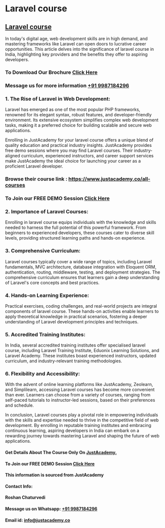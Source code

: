 # Laravel course
## [Laravel course](https://www.justacademy.co/course-detail/laravel-training)
In today's digital age, web development skills are in high demand, and mastering frameworks like Laravel can open doors to lucrative career opportunities. This article delves into the significance of laravel course in India, highlighting key providers and the benefits they offer to aspiring developers.

### To Download Our Brochure [Click Here](https://www.justacademy.co/download-brochure-for-free)
### Message us for more information [+91 9987184296](https://api.whatsapp.com/send?phone=9987184296)

### 1. The Rise of Laravel in Web Development:
   Laravel has emerged as one of the most popular PHP frameworks, renowned for its elegant syntax, robust features, and developer-friendly environment. Its extensive ecosystem simplifies complex web development tasks, making it a preferred choice for building scalable and secure web applications. 

Enrolling in JustAcademy for your laravel course offers a unique blend of quality education and practical industry insights. JustAcademy provides free demo sessions where you may find Laravel courses. Their industry-aligned curriculum, experienced instructors, and career support services make JustAcademy the ideal choice for launching your career as a proficient Laravel developer.

### Browse their course link : https://www.justacademy.co/all-courses 
### To Join our FREE DEMO Session [Click Here](https://www.justacademy.co/register-for-course-demo)

### 2. Importance of Laravel Courses:
   Enrolling in laravel course equips individuals with the knowledge and skills needed to harness the full potential of this powerful framework. From beginners to experienced developers, these courses cater to diverse skill levels, providing structured learning paths and hands-on experience.

### 3. Comprehensive Curriculum:
   Laravel courses typically cover a wide range of topics, including Laravel fundamentals, MVC architecture, database integration with Eloquent ORM, authentication, routing, middleware, testing, and deployment strategies. The comprehensive curriculum ensures that learners gain a deep understanding of Laravel's core concepts and best practices.

### 4. Hands-on Learning Experience:
   Practical exercises, coding challenges, and real-world projects are integral components of laravel course. These hands-on activities enable learners to apply theoretical knowledge in practical scenarios, fostering a deeper understanding of Laravel development principles and techniques.

### 5. Accredited Training Institutes:
   In India, several accredited training institutes offer specialised laravel course, including Laravel Training Institute, Eduonix Learning Solutions, and Laravel Academy. These institutes boast experienced instructors, updated curriculum, and industry-relevant training methodologies.

### 6. Flexibility and Accessibility:
   With the advent of online learning platforms like JustAcademy, Zeolearn, and Simplilearn, accessing Laravel courses has become more convenient than ever. Learners can choose from a variety of courses, ranging from self-paced tutorials to instructor-led sessions, based on their preferences and schedule.

In conclusion, Laravel courses play a pivotal role in empowering individuals with the skills and expertise needed to thrive in the competitive field of web development. By enrolling in reputable training institutes and embracing continuous learning, aspiring developers in India can embark on a rewarding journey towards mastering Laravel and shaping the future of web applications.

#### Get Details About The Course Only On [JustAcademy.](https://www.justacademy.co/)
#### To Join our FREE DEMO Session [Click Here](https://www.justacademy.co/register-for-course-demo)
#### This information is sourced from JustAcademy
#### Contact Info:
#### Roshan Chaturvedi
#### Message us on Whatsapp: [+91 9987184296](https://api.whatsapp.com/send?phone=9987184296)
#### Email id: info@justacademy.co
